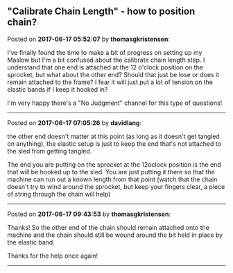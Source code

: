 ## "Calibrate Chain Length" - how to position chain?
Posted on **2017-06-17 05:52:07** by **thomasgkristensen**:

I've finally found the time to make a bit of progress on setting up my Maslow but I'm a bit confused about the calibrate chain length step. I understand that one end is attached at the 12 o'clock position on the sprocket, but what about the other end? Should that just be lose or does it remain attached to the frame? I fear it will just put a lot of tension on the elastic bands if I keep it hooked in?

I'm very happy there's a "No Judgment" channel for this type of questions!

---

Posted on **2017-06-17 07:05:26** by **davidlang**:

the other end doesn't matter at this point (as long as it doesn't get tangled on anything), the elastic setup is just to keep the end that's not attached to the sled from getting tangled.

The end you are putting on the sprocket at the 12oclock position is the end that will be hooked up to the sled. You are just putting it there so that the machine can run out a known length from that point (watch that the chain doesn't try to wind around the sprocket, but keep your fingers clear, a piece of string through the chain will help)

---

Posted on **2017-06-17 09:43:53** by **thomasgkristensen**:

Thanks! So the other end of the chain should remain attached onto the machine and the chain should still be wound around the bit held in place by the elastic band.

Thanks for the help once again!

---

